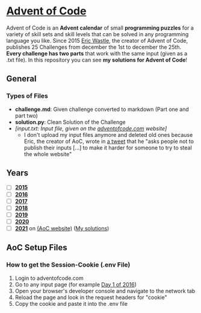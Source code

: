 # [Advent of Code](https://adventofcode.com)
Advent of Code is an **Advent calendar** of small **programming puzzles** for a variety of skill sets and skill levels 
that can be solved in any programming language you like. Since 2015 [Eric Wastle](https://was.tl/), the creator of 
Advent of Code, publishes 25 Challenges from december the 1st to december the 25th. **Every challenge has two parts** 
that work with the same input (given as a .txt file). In this repository you can see **my solutions for Advent of 
Code**!

## General
### Types of Files
- **challenge.md**: Given challenge converted to markdown (Part one and part two)
- **solution.py**: Clean Solution of the Challenge
- *\[input.txt: Input file, given on the [adventofcode.com](https://adventofcode.com/) website]*
    - I don't upload my input files anymore and deleted old ones because Eric, the creator of AoC, wrote in 
      [a tweet](https://twitter.com/ericwastl/status/1465805354214830081) that he "asks people not to publish their 
      inputs [...] to make it harder for someone to try to steal the whole website"

## Years
- [ ] [**2015**](https://adventofcode.com/2015)
- [ ] [**2016**](https://adventofcode.com/2016)
- [ ] [**2017**](https://adventofcode.com/2017)
- [ ] [**2018**](https://adventofcode.com/2018)
- [ ] [**2019**](https://adventofcode.com/2019)
- [ ] [**2020**](https://adventofcode.com/2020)
- [ ] [**2021**](2021/2021.md) on [(AoC website)](https://adventofcode.com/2021) ([My solutions](2021))

## AoC Setup Files
### How to get the Session-Cookie (.env File)
1. Login to adventofcode.com
2. Go to any input page (for example [Day 1 of 2016](https://adventofcode.com/2016/day/1))
3. Open your browser's developer console and navigate to the network tab
4. Reload the page and look in the request headers for "cookie"
5. Copy the cookie and paste it into the .env file


